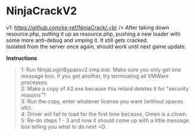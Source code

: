 # NinjaCrackV2

v1: https://github.com/ex-ref/NinjaCrack/.<br />
After taking down resource.php, putting it up as resource.php, pushing a new loader with some more anti-debug and vmping it. It still gets cracked.<br />
Isolated from the server once again, should work until next game update.<br />

__Instructions__<br />
> 1: Run NinjaLoginBypassv2.vmp.exe. Make sure you only get one message box. If you get another, try terminating all VMWare processes.<br />
> 2: Make a copy of A2.exe because this retard deletes it for "security reasons"?<br />
> 3: Run the copy, enter whatever license you want (without spaces ofc).<br />
> 4: Driver will fail to load for the first time because, Omen is a clown.<br />
> 5: Re-do steps 1 - 3 and now it should come up with a little message box telling you what to do next =D.
